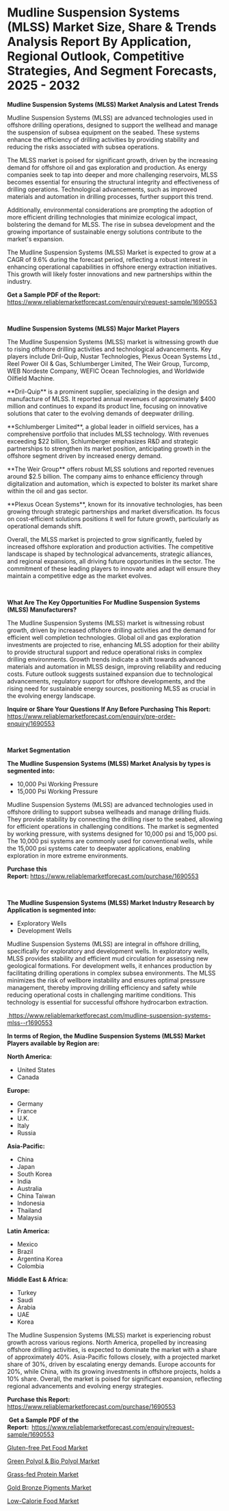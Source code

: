 <p><h1>Mudline Suspension Systems (MLSS) Market Size, Share & Trends Analysis Report By Application, Regional Outlook, Competitive Strategies, And Segment Forecasts, 2025 - 2032</h1></p><p><strong>Mudline Suspension Systems (MLSS) Market Analysis and Latest Trends</strong></p>
<p><p>Mudline Suspension Systems (MLSS) are advanced technologies used in offshore drilling operations, designed to support the wellhead and manage the suspension of subsea equipment on the seabed. These systems enhance the efficiency of drilling activities by providing stability and reducing the risks associated with subsea operations.</p><p>The MLSS market is poised for significant growth, driven by the increasing demand for offshore oil and gas exploration and production. As energy companies seek to tap into deeper and more challenging reservoirs, MLSS becomes essential for ensuring the structural integrity and effectiveness of drilling operations. Technological advancements, such as improved materials and automation in drilling processes, further support this trend.</p><p>Additionally, environmental considerations are prompting the adoption of more efficient drilling technologies that minimize ecological impact, bolstering the demand for MLSS. The rise in subsea development and the growing importance of sustainable energy solutions contribute to the market's expansion.</p><p>The Mudline Suspension Systems (MLSS) Market is expected to grow at a CAGR of 9.6% during the forecast period, reflecting a robust interest in enhancing operational capabilities in offshore energy extraction initiatives. This growth will likely foster innovations and new partnerships within the industry.</p></p>
<p><strong>Get a Sample PDF of the Report:&nbsp;</strong> <a href="https://www.reliablemarketforecast.com/enquiry/request-sample/1690553?utm_campaign=1144&utm_medium=2&utm_source=Github&utm_content=ia&utm_term=06012025&utm_id=mudline-suspension-systems-mlss">https://www.reliablemarketforecast.com/enquiry/request-sample/1690553</a></p>
<p>&nbsp;</p>
<p><strong>Mudline Suspension Systems (MLSS) Major Market Players</strong></p>
<p><p>The Mudline Suspension Systems (MLSS) market is witnessing growth due to rising offshore drilling activities and technological advancements. Key players include Dril-Quip, Nustar Technologies, Plexus Ocean Systems Ltd., Reel Power Oil & Gas, Schlumberger Limited, The Weir Group, Turcomp, WEB Nordeste Company, WEFIC Ocean Technologies, and Worldwide Oilfield Machine.</p><p>**Dril-Quip** is a prominent supplier, specializing in the design and manufacture of MLSS. It reported annual revenues of approximately $400 million and continues to expand its product line, focusing on innovative solutions that cater to the evolving demands of deepwater drilling.</p><p>**Schlumberger Limited**, a global leader in oilfield services, has a comprehensive portfolio that includes MLSS technology. With revenues exceeding $22 billion, Schlumberger emphasizes R&D and strategic partnerships to strengthen its market position, anticipating growth in the offshore segment driven by increased energy demand.</p><p>**The Weir Group** offers robust MLSS solutions and reported revenues around $2.5 billion. The company aims to enhance efficiency through digitalization and automation, which is expected to bolster its market share within the oil and gas sector.</p><p>**Plexus Ocean Systems**, known for its innovative technologies, has been growing through strategic partnerships and market diversification. Its focus on cost-efficient solutions positions it well for future growth, particularly as operational demands shift.</p><p>Overall, the MLSS market is projected to grow significantly, fueled by increased offshore exploration and production activities. The competitive landscape is shaped by technological advancements, strategic alliances, and regional expansions, all driving future opportunities in the sector. The commitment of these leading players to innovate and adapt will ensure they maintain a competitive edge as the market evolves.</p></p>
<p>&nbsp;</p>
<p><strong>What Are The Key Opportunities For Mudline Suspension Systems (MLSS) Manufacturers?</strong></p>
<p><p>The Mudline Suspension Systems (MLSS) market is witnessing robust growth, driven by increased offshore drilling activities and the demand for efficient well completion technologies. Global oil and gas exploration investments are projected to rise, enhancing MLSS adoption for their ability to provide structural support and reduce operational risks in complex drilling environments. Growth trends indicate a shift towards advanced materials and automation in MLSS design, improving reliability and reducing costs. Future outlook suggests sustained expansion due to technological advancements, regulatory support for offshore developments, and the rising need for sustainable energy sources, positioning MLSS as crucial in the evolving energy landscape.</p></p>
<p><strong>Inquire or Share Your Questions If Any Before Purchasing This Report:</strong> <a href="https://www.reliablemarketforecast.com/enquiry/pre-order-enquiry/1690553?utm_campaign=1144&utm_medium=2&utm_source=Github&utm_content=ia&utm_term=06012025&utm_id=mudline-suspension-systems-mlss">https://www.reliablemarketforecast.com/enquiry/pre-order-enquiry/1690553</a></p>
<p>&nbsp;</p>
<p><strong>Market Segmentation</strong></p>
<p><strong>The Mudline Suspension Systems (MLSS) Market Analysis by types is segmented into:</strong></p>
<p><ul><li>10,000 Psi Working Pressure</li><li>15,000 Psi Working Pressure</li></ul></p>
<p><p>Mudline Suspension Systems (MLSS) are advanced technologies used in offshore drilling to support subsea wellheads and manage drilling fluids. They provide stability by connecting the drilling riser to the seabed, allowing for efficient operations in challenging conditions. The market is segmented by working pressure, with systems designed for 10,000 psi and 15,000 psi. The 10,000 psi systems are commonly used for conventional wells, while the 15,000 psi systems cater to deepwater applications, enabling exploration in more extreme environments.</p></p>
<p><strong>Purchase this Report:&nbsp;</strong><a href="https://www.reliablemarketforecast.com/purchase/1690553?utm_campaign=1144&utm_medium=2&utm_source=Github&utm_content=ia&utm_term=06012025&utm_id=mudline-suspension-systems-mlss">https://www.reliablemarketforecast.com/purchase/1690553</a></p>
<p>&nbsp;</p>
<p><strong>The Mudline Suspension Systems (MLSS) Market Industry Research by Application is segmented into:</strong></p>
<p><ul><li>Exploratory Wells</li><li>Development Wells</li></ul></p>
<p><p>Mudline Suspension Systems (MLSS) are integral in offshore drilling, specifically for exploratory and development wells. In exploratory wells, MLSS provides stability and efficient mud circulation for assessing new geological formations. For development wells, it enhances production by facilitating drilling operations in complex subsea environments. The MLSS minimizes the risk of wellbore instability and ensures optimal pressure management, thereby improving drilling efficiency and safety while reducing operational costs in challenging maritime conditions. This technology is essential for successful offshore hydrocarbon extraction.</p></p>
<p><a href="https://www.reliablemarketforecast.com/mudline-suspension-systems-mlss--r1690553?utm_campaign=1144&utm_medium=2&utm_source=Github&utm_content=ia&utm_term=06012025&utm_id=mudline-suspension-systems-mlss">&nbsp;https://www.reliablemarketforecast.com/mudline-suspension-systems-mlss--r1690553</a></p>
<p><strong>In terms of Region, the Mudline Suspension Systems (MLSS) Market Players available by Region are:</strong></p>
<p>
    <p> <strong> North America: </strong>
        <ul>
            <li>United States</li>
            <li>Canada</li>
        </ul>
        </p> 
    <p> <strong> Europe: </strong>
        <ul>
            <li>Germany</li>
            <li>France</li>
            <li>U.K.</li>
            <li>Italy</li>
            <li>Russia</li>
        </ul>
        </p> 
    <p> <strong> Asia-Pacific: </strong>
        <ul>
            <li>China</li>
            <li>Japan</li>
            <li>South Korea</li>
            <li>India</li>
            <li>Australia</li>
            <li>China Taiwan</li>
            <li>Indonesia</li>
            <li>Thailand</li>
            <li>Malaysia</li>
        </ul>
        </p> 
    <p> <strong> Latin America: </strong>
        <ul>
            <li>Mexico</li>
            <li>Brazil</li>
            <li>Argentina Korea</li>
            <li>Colombia</li>
        </ul>
        </p> 
    <p> <strong> Middle East & Africa: </strong>
        <ul>
            <li>Turkey</li>
            <li>Saudi</li>
            <li>Arabia</li>
            <li>UAE</li>
            <li>Korea</li>
        </ul>
    </p>
    </p>
<p><p>The Mudline Suspension Systems (MLSS) market is experiencing robust growth across various regions. North America, propelled by increasing offshore drilling activities, is expected to dominate the market with a share of approximately 40%. Asia-Pacific follows closely, with a projected market share of 30%, driven by escalating energy demands. Europe accounts for 20%, while China, with its growing investments in offshore projects, holds a 10% share. Overall, the market is poised for significant expansion, reflecting regional advancements and evolving energy strategies.</p></p>
<p><strong>Purchase this Report: </strong><a href="https://www.reliablemarketforecast.com/purchase/1690553?utm_campaign=1144&utm_medium=2&utm_source=Github&utm_content=ia&utm_term=06012025&utm_id=mudline-suspension-systems-mlss">https://www.reliablemarketforecast.com/purchase/1690553</a></p>
<p>&nbsp;<strong>Get a Sample PDF of the Report:&nbsp;&nbsp;</strong><a href="https://www.reliablemarketforecast.com/enquiry/request-sample/1690553?utm_campaign=1144&utm_medium=2&utm_source=Github&utm_content=ia&utm_term=06012025&utm_id=mudline-suspension-systems-mlss">https://www.reliablemarketforecast.com/enquiry/request-sample/1690553</a></p>
<p><strong></strong></p>
<p><p><a href="https://www.linkedin.com/pulse/gluten-free-pet-food-market-research-report-trends-overview-snrvc?utm_campaign=1144&utm_medium=2&utm_source=Github&utm_content=ia&utm_term=06012025&utm_id=mudline-suspension-systems-mlss">Gluten-free Pet Food Market</a></p><p><a href="https://www.linkedin.com/pulse/in-depth-investigation-green-polyol-bio-market-projected-cagr-qbq6e?utm_campaign=1144&utm_medium=2&utm_source=Github&utm_content=ia&utm_term=06012025&utm_id=mudline-suspension-systems-mlss">Green Polyol & Bio Polyol Market</a></p><p><a href="https://www.linkedin.com/pulse/industry-strategies-opportunities-grass-fed-protein-market-fjdzc?utm_campaign=1144&utm_medium=2&utm_source=Github&utm_content=ia&utm_term=06012025&utm_id=mudline-suspension-systems-mlss">Grass-fed Protein Market</a></p><p><a href="https://www.linkedin.com/pulse/gold-bronze-pigments-market-trends-share-analysis-size-growing-38dbc?utm_campaign=1144&utm_medium=2&utm_source=Github&utm_content=ia&utm_term=06012025&utm_id=mudline-suspension-systems-mlss">Gold Bronze Pigments Market</a></p><p><a href="https://www.linkedin.com/pulse/immense-growth-low-calorie-food-market-projected-2025-2032-o4drc?utm_campaign=1144&utm_medium=2&utm_source=Github&utm_content=ia&utm_term=06012025&utm_id=mudline-suspension-systems-mlss">Low-Calorie Food Market</a></p></p>